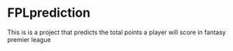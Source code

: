 # FPLprediction
This is is a project that predicts the total points a player will score in fantasy premier league
